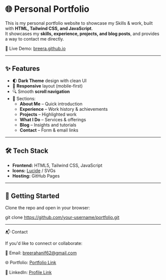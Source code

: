 # 🌐 Personal Portfolio

This is my personal portfolio website to showcase my Skills & work, built with **HTML, Tailwind CSS, and JavaScript**.  
It showcases my **skills, experience, projects, and blog posts**, and provides a way to contact me directly.  

🔗 Live Demo: [breera.github.io](https://breera.github.io/)

---

## ✨ Features

- 🌓 **Dark Theme** design with clean UI  
- 📱 **Responsive** layout (mobile-first)  
- 🔍 Smooth **scroll navigation**  
- 📑 Sections:
  - **About Me** – Quick introduction  
  - **Experience** – Work history & achievements  
  - **Projects** – Highlighted work  
  - **What I Do** – Services & offerings  
  - **Blog** – Insights and tutorials  
  - **Contact** – Form & email links  

---

## 🛠️ Tech Stack

- **Frontend:** HTML5, Tailwind CSS, JavaScript  
- **Icons:** [Lucide](https://lucide.dev) / SVGs  
- **Hosting:** GitHub Pages  

---

## 🚀 Getting Started

Clone the repo and open in your browser:


git clone https://github.com/your-username/portfolio.git

----

📬 Contact

If you'd like to connect or collaborate:

📧 Email: breerahanif62@gmail.com

🌐 Portfolio:  [Portfolio Link](https://breera.github.io/)

💼 LinkedIn: [Profile Link](https://www.linkedin.com/in/breera-hanif-1631b7135/)
